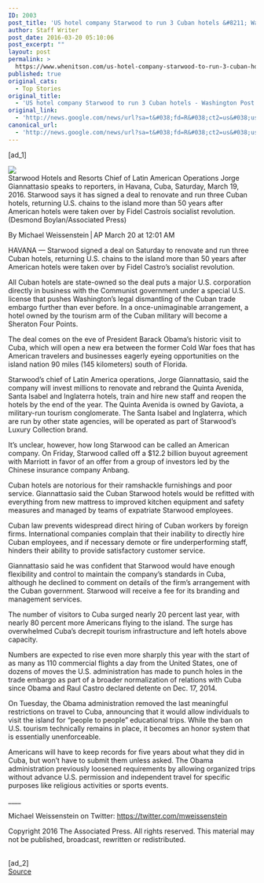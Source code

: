 ```yaml
---
ID: 2003
post_title: 'US hotel company Starwood to run 3 Cuban hotels &#8211; Washington Post'
author: Staff Writer
post_date: 2016-03-20 05:10:06
post_excerpt: ""
layout: post
permalink: >
  https://www.whenitson.com/us-hotel-company-starwood-to-run-3-cuban-hotels-washington-post/
published: true
original_cats:
  - Top Stories
original_title:
  - 'US hotel company Starwood to run 3 Cuban hotels - Washington Post'
original_link:
  - 'http://news.google.com/news/url?sa=t&#038;fd=R&#038;ct2=us&#038;usg=AFQjCNEUSTPSMbt6WnEKNEYOMIUX5UAO2g&#038;clid=c3a7d30bb8a4878e06b80cf16b898331&#038;cid=52779065358358&#038;ei=qzDuVqDXF8anwQHbgo7QDQ&#038;url=https://www.washingtonpost.com/lifestyle/travel/us-hotel-company-starwood-to-run-3-cuban-hotels/2016/03/20/663a8324-ee50-11e5-a9ce-681055c7a05f_story.html'
canonical_url:
  - 'http://news.google.com/news/url?sa=t&#038;fd=R&#038;ct2=us&#038;usg=AFQjCNEUSTPSMbt6WnEKNEYOMIUX5UAO2g&#038;clid=c3a7d30bb8a4878e06b80cf16b898331&#038;cid=52779065358358&#038;ei=qzDuVqDXF8anwQHbgo7QDQ&#038;url=https://www.washingtonpost.com/lifestyle/travel/us-hotel-company-starwood-to-run-3-cuban-hotels/2016/03/20/663a8324-ee50-11e5-a9ce-681055c7a05f_story.html'
---
```

 [ad_1]
<br><div id="article-body" readability="99"> <div class="inline-content inline-photo inline-photo-normal"> <a name="d5ec2a06f753b58d94dc8188c6f11ae74101fe8f"/> <img class="unprocessed" src="http://www.whenitson.com/wp-content/uploads/2016/03/US-hotel-company-Starwood-to-run-3-Cuban-hotels-Washington-Post.jpg" data-hi-res-src="https://img.washingtonpost.com/rf/image_1484w/2010-2019/Wires/Online/2016-03-20/AP/Images/CubaUSHotels-06fba.jpg?uuid=1e-dHO4yEeWpzmgQVcegXw" data-low-res-src="http://www.whenitson.com/wp-content/uploads/2016/03/US-hotel-company-Starwood-to-run-3-Cuban-hotels-Washington-Post.jpg"/><br/><span class="pb-caption">Starwood Hotels and Resorts Chief of Latin American Operations Jorge Giannattasio speaks to reporters, in Havana, Cuba, Saturday, March 19, 2016. Starwood says it has signed a deal to renovate and run three Cuban hotels, returning U.S. chains to the island more than 50 years after American hotels were taken over by Fidel Castroís socialist revolution. (Desmond Boylan/Associated Press)</span> </div> <p> <span class="pb-byline" itemprop="author" itemscope="" itemtype="http://schema.org/Person">By <span itemprop="name">Michael Weissenstein | AP</span></span> <span class="pb-timestamp" itemprop="datePublished" content="2016-03-20T12:01-500">March 20 at 12:01 AM</span> </p> <article itemprop="articleBody" readability="84"><p>HAVANA — Starwood signed a deal on Saturday to renovate and run three Cuban hotels, returning U.S. chains to the island more than 50 years after American hotels were taken over by Fidel Castro’s socialist revolution.</p> <p>All Cuban hotels are state-owned so the deal puts a major U.S. corporation directly in business with the Communist government under a special U.S. license that pushes Washington’s legal dismantling of the Cuban trade embargo further than ever before. In a once-unimaginable arrangement, a hotel owned by the tourism arm of the Cuban military will become a Sheraton Four Points.</p> <p>The deal comes on the eve of President Barack Obama’s historic visit to Cuba, which will open a new era between the former Cold War foes that has American travelers and businesses eagerly eyeing opportunities on the island nation 90 miles (145 kilometers) south of Florida.</p> <p>Starwood’s chief of Latin America operations, Jorge Giannattasio, said the company will invest millions to renovate and rebrand the Quinta Avenida, Santa Isabel and Inglaterra hotels, train and hire new staff and reopen the hotels by the end of the year. The Quinta Avenida is owned by Gaviota, a military-run tourism conglomerate. The Santa Isabel and Inglaterra, which are run by other state agencies, will be operated as part of Starwood’s Luxury Collection brand.</p> <p>It’s unclear, however, how long Starwood can be called an American company. On Friday, Starwood called off a $12.2 billion buyout agreement with Marriott in favor of an offer from a group of investors led by the Chinese insurance company Anbang.</p> <p>Cuban hotels are notorious for their ramshackle furnishings and poor service. Giannattasio said the Cuban Starwood hotels would be refitted with everything from new mattress to improved kitchen equipment and safety measures and managed by teams of expatriate Starwood employees.</p> <p>Cuban law prevents widespread direct hiring of Cuban workers by foreign firms. International companies complain that their inability to directly hire Cuban employees, and if necessary demote or fire underperforming staff, hinders their ability to provide satisfactory customer service.</p> <p>Giannattasio said he was confident that Starwood would have enough flexibility and control to maintain the company’s standards in Cuba, although he declined to comment on details of the firm’s arrangement with the Cuban government. Starwood will receive a fee for its branding and management services.</p> <p>The number of visitors to Cuba surged nearly 20 percent last year, with nearly 80 percent more Americans flying to the island. The surge has overwhelmed Cuba’s decrepit tourism infrastructure and left hotels above capacity.</p> <p>Numbers are expected to rise even more sharply this year with the start of as many as 110 commercial flights a day from the United States, one of dozens of moves the U.S. administration has made to punch holes in the trade embargo as part of a broader normalization of relations with Cuba since Obama and Raul Castro declared detente on Dec. 17, 2014.</p> <p>On Tuesday, the Obama administration removed the last meaningful restrictions on travel to Cuba, announcing that it would allow individuals to visit the island for “people to people” educational trips. While the ban on U.S. tourism technically remains in place, it becomes an honor system that is essentially unenforceable.</p> <p>Americans will have to keep records for five years about what they did in Cuba, but won’t have to submit them unless asked. The Obama administration previously loosened requirements by allowing organized trips without advance U.S. permission and independent travel for specific purposes like religious activities or sports events.</p> <p>____</p> <p>Michael Weissenstein on Twitter: https://twitter.com/mweissenstein</p> <p>Copyright 2016 The Associated Press. All rights reserved. This material may not be published, broadcast, rewritten or redistributed.</p> </article>  </div>
<br>[ad_2]
<br><a href="http://news.google.com/news/url?sa=t&#038;fd=R&#038;ct2=us&#038;usg=AFQjCNEUSTPSMbt6WnEKNEYOMIUX5UAO2g&#038;clid=c3a7d30bb8a4878e06b80cf16b898331&#038;cid=52779065358358&#038;ei=qzDuVqDXF8anwQHbgo7QDQ&#038;url=https://www.washingtonpost.com/lifestyle/travel/us-hotel-company-starwood-to-run-3-cuban-hotels/2016/03/20/663a8324-ee50-11e5-a9ce-681055c7a05f_story.html">Source </a>